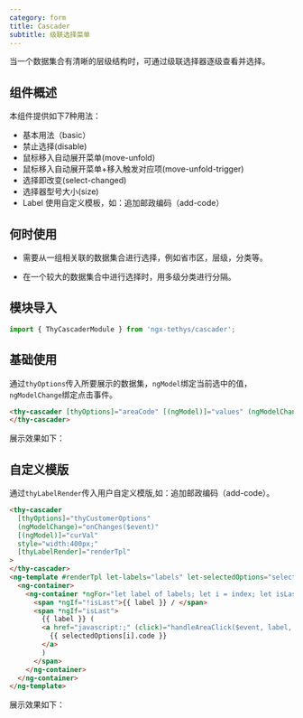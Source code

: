 ```yaml
---
category: form
title: Cascader
subtitle: 级联选择菜单
---
```


<alert>当一个数据集合有清晰的层级结构时，可通过级联选择器逐级查看并选择。</alert>

## 组件概述

本组件提供如下7种用法：

- 基本用法（basic）
- 禁止选择(disable)
- 鼠标移入自动展开菜单(move-unfold)
- 鼠标移入自动展开菜单+移入触发对应项(move-unfold-trigger)
- 选择即改变(select-changed)
- 选择器型号大小(size)
- Label 使用自定义模板，如：追加邮政编码（add-code）

## 何时使用
- 需要从一组相关联的数据集合进行选择，例如省市区，层级，分类等。

- 在一个较大的数据集合中进行选择时，用多级分类进行分隔。

## 模块导入

```ts
import { ThyCascaderModule } from 'ngx-tethys/cascader';
```


## 基础使用
通过`thyOptions`传入所要展示的数据集，`ngModel`绑定当前选中的值，`ngModelChange`绑定点击事件。
```html
<thy-cascader [thyOptions]="areaCode" [(ngModel)]="values" (ngModelChange)="onChanges($event)" thyPlaceHolder="自定义PlaceHolder">
</thy-cascader>
```

展示效果如下：
<example name='thy-cascader-basic-example'>

## 自定义模版

通过`thyLabelRender`传入用户自定义模版,如：追加邮政编码（add-code）。

```html
<thy-cascader
  [thyOptions]="thyCustomerOptions"
  (ngModelChange)="onChanges($event)"
  [(ngModel)]="curVal"
  style="width:400px;"
  [thyLabelRender]="renderTpl"
>
</thy-cascader>
<ng-template #renderTpl let-labels="labels" let-selectedOptions="selectedOptions">
  <ng-container>
    <ng-container *ngFor="let label of labels; let i = index; let isLast = last">
      <span *ngIf="!isLast">{{ label }} / </span>
      <span *ngIf="isLast">
        {{ label }} (
        <a href="javascript:;" (click)="handleAreaClick($event, label, selectedOptions[i])">
          {{ selectedOptions[i].code }}
        </a>
        )
      </span>
    </ng-container>
  </ng-container>
</ng-template>
```

展示效果如下：
<example name='thy-cascader-add-code-example'>
